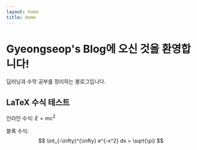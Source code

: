 ```yaml
---
layout: home
title: Home
---
```


# Gyeongseop's Blog에 오신 것을 환영합니다!

딥러닝과 수학 공부를 정리하는 블로그입니다.

## LaTeX 수식 테스트

인라인 수식: $E = mc^2$

블록 수식:
$$
\int_{-\infty}^{\infty} e^{-x^2} dx = \sqrt{\pi}
$$